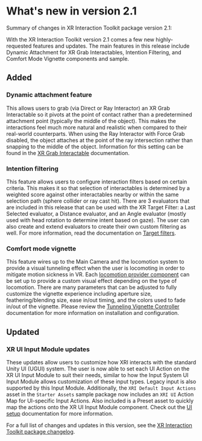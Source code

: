 # What's new in version 2.1

Summary of changes in XR Interaction Toolkit package version 2.1:

With the XR Interaction Toolkit version 2.1 comes a few new highly-requested features and updates. The main features in this release include Dynamic Attachment for XR Grab Interactables, Intention Filtering, and Comfort Mode Vignette components and sample. 

## Added

### Dynamic attachment feature
This allows users to grab (via Direct or Ray Interactor) an XR Grab Interactable so it pivots at the point of contact rather than a predetermined attachment point (typically the middle of the object). This makes the interactions feel much more natural and realistic when compared to their real-world counterparts. When using the Ray Interactor with Force Grab disabled, the object attaches at the point of the ray intersection rather than snapping to the middle of the object. Information for this setting can be found in the [XR Grab Interactable](xr-grab-interactable.md) documentation.

### Intention filtering
This feature allows users to configure interaction filters based on certain criteria. This makes it so that selection of interactables is determined by a weighted score against other interactables nearby or within the same selection path (sphere collider or ray cast hit). There are 3 evaluators that are included in this release that can be used with the XR Target Filter: a Last Selected evaluator, a Distance evaluator, and an Angle evaluator (mostly used with head rotation to determine intent based on gaze). The user can also create and extend evaluators to create their own custom filtering as well. For more information, read the documentation on [Target filters](target-filters.md).

### Comfort mode vignette
This feature wires up to the Main Camera and the locomotion system to provide a visual tunneling effect when the user is locomoting in order to mitigate motion sickness in VR. Each [locomotion provider component](components.md#locomotion) can be set up to provide a custom visual effect depending on the type of locomotion. There are many parameters that can be adjusted to fully customize the vignette experience including aperture size, feathering/blending size, ease in/out timing, and the colors used to fade in/out of the vignette. Please review the [Tunneling Vignette Controller](tunneling-vignette-controller.md) documentation for more information on installation and configuration.

## Updated

### XR UI Input Module updates
These updates allow users to customize how XRI interacts with the standard Unity UI (UGUI) system. The user is now able to set each UI Action on the XR UI Input Module to suit their needs, similar to how the Input System UI Input Module allows customization of these input types. Legacy input is also supported by this Input Module. Additionally, the `XRI Default Input Actions` asset in the `Starter Assets` sample package now includes an `XRI UI` Action Map for UI-specific Input Actions. Also included is a Preset asset to quickly map the actions onto the XR UI Input Module component. Check out the [UI setup](ui-setup.md) documentation for more information.

For a full list of changes and updates in this version, see the [XR Interaction Toolkit package changelog](../changelog/CHANGELOG.html).